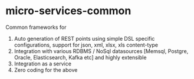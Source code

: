 # micro-services-common
Common frameworks for 

1) Auto generation of REST points using simple DSL specific configurations, support for json, xml, xlsx, xls content-type
2) Integration with various RDBMS / NoSql datasources [Memsql, Postgre, Oracle, Elasticsearch, Kafka etc] and highly extensible
3) Integration as a service
4) Zero coding for the above
